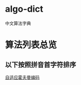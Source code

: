 # algo-dict
中文算法字典

# 算法列表总览
## 以下按照拼音首字符排序

[自适应霍夫曼编码](./algo_list/a/Ackermann_function/Ackermann_function.md)


